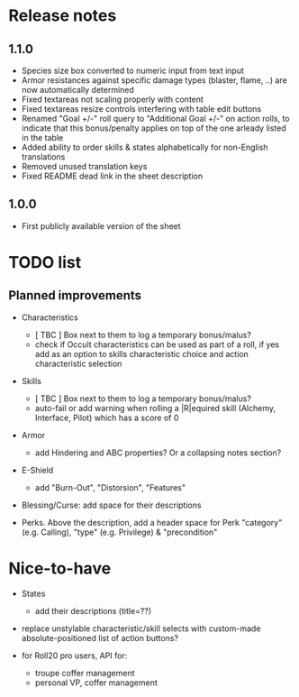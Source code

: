 # Release notes

## 1.1.0
- Species size box converted to numeric input from text input
- Armor resistances against specific damage types (blaster, flame, ..) are now automatically determined
- Fixed textareas not scaling properly with content
- Fixed textareas resize controls interfering with table edit buttons
- Renamed "Goal +/-" roll query to "Additional Goal +/-" on action rolls, to indicate that this bonus/penalty applies on top of the one arleady listed in the table
- Added ability to order skills & states alphabetically for non-English translations
- Removed unused translation keys
- Fixed README dead link in the sheet description

## 1.0.0
- First publicly available version of the sheet

# TODO list

## Planned improvements

- Characteristics
    - [ TBC ] Box next to them to log a temporary bonus/malus?
    - check if Occult characteristics can be used as part of a roll, if yes add as an option to skills characteristic choice and action characteristic selection

- Skills
    - [ TBC ] Box next to them to log a temporary bonus/malus?
    - auto-fail or add warning when rolling a |R|equired skill (Alchemy, Interface, Pilot) which has a score of 0

- Armor
    - add Hindering and ABC properties? Or a collapsing notes section?

- E-Shield
    - add "Burn-Out", "Distorsion", "Features"

- Blessing/Curse: add space for their descriptions

- Perks. Above the description, add a header space for Perk "category" (e.g. Calling), "type" (e.g. Privilege) & "precondition"

# Nice-to-have

- States
    - add their descriptions (title=??)

- replace unstylable characteristic/skill selects with custom-made absolute-positioned list of action buttons?

- for Roll20 pro users, API for:
    - troupe coffer management
    - personal VP, coffer management


